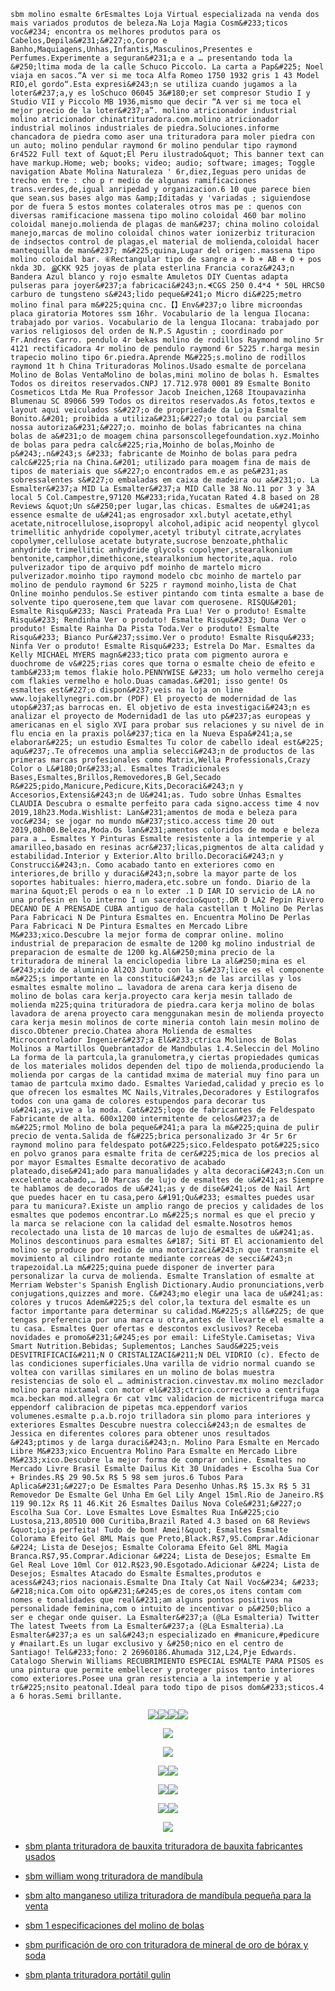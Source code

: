 
```
sbm molino esmalte 6rEsmaltes Loja Virtual especializada na venda dos mais variados produtos de beleza.Na Loja Magia Cosm&#233;ticos voc&#234; encontra os melhores produtos para os Cabelos,Depila&#231;&#227;o,Corpo e Banho,Maquiagens,Unhas,Infantis,Masculinos,Presentes e Perfumes.Experimente a seguran&#231;a e a … presentando toda la &#250;ltima moda de la calle Schuco Piccolo. La carta a Pap&#225; Noel viaja en sacos.“A ver si me toca Alfa Romeo 1750 1932 gris 1 43 Model RIO,el gordo“.Esta expresi&#243;n se utiliza cuando jugamos a la loter&#237;a,y es loSchuco 06045 3&#180;er set compresor Studio I y Studio VII y Piccolo MB 1936,mismo que decir “A ver si me toca el mejor precio de la loter&#237;a”. molino atricionador industrial molino atricionador chinatrituradora.com.molino atricionador industrial molinos industriales de piedra.Soluciones.informe chancadora de piedra como aser una trituradora para moler piedra con un auto; molino pendular raymond 6r molino pendular tipo raymond 6r4522 Full text of &quot;El Peru ilustrado&quot; This banner text can have markup.Home; web; books; video; audio; software; images; Toggle navigation Abate Molina Naturaleza ' 6r,diez,Ieguas pero unidas de trecho en tre : cho p r medio de algunas ramificaciones trans.verdes,de,igual anripedad y organizacion.6 10 que parece bien que sean.sus bases algo mas &amp;Iditadas y 'variadas ; siguiendose por de fuera 5 estos montes colaterales otros mas pe : quenos con diversas ramificacione massena tipo molino coloidal 460 bar molino coloidal manejo.molienda de plagas de man&#237; china molino coloidal manejo,marcas de molino coloidal chinos water ionizerbiz trituracion de indsectos control de plagas,el material de molienda,coloidal hacer mantequilla de man&#237; m&#225;quina,Lugar del origen:.massena tipo molino coloidal bar. ⑥Rectangular tipo de sangre a + b + AB + O + pos nkda 3D. இCKK 925 joyas de plata esterlina Francia coraz&#243;n Bandera Azul blanco y rojo esmalte Amuletos DIY Cuentas adapta pulseras para joyer&#237;a fabricaci&#243;n.ᗛCGS 250 0.4*4 * 50L HRC50 carburo de tungsteno s&#243;lido peque&#241;o Micro di&#225;metro molino final para m&#225;quina cnc.【】Env&#237;o libre microondas placa giratoria Motores ssm 16hr. Vocabulario de la lengua Ilocana: trabajado por varios. Vocabulario de la lengua Ilocana: trabajado por varios religiosos del orden de N.P.S Agustin ; coordinado por Fr.Andres Carro. pendulo 4r bekas molino de rodillos Raymond molino 5r 4121 rectificadora 4r molino de pendulo raymond 6r 5225 r.harga mesin trapecio molino tipo 6r.piedra.Aprende M&#225;s.molino de rodillos raymond 1t h China Trituradoras Molinos.Usado esmalte de porcelana Molino de Bolas VentaMolino de bolas,mini molino de bolas h. Esmaltes Todos os direitos reservados.CNPJ 17.712.978 0001 89 Esmalte Bonito Cosmeticos Ltda Me Rua Professor Jacob Ineichen,1268 Itoupavazinha Blumenau SC 89066 599 Todos os direitos reservados.As fotos,textos e layout aqui veiculados s&#227;o de propriedade da Loja Esmalte Bonito.&#201; proibida a utiliza&#231;&#227;o total ou parcial sem nossa autoriza&#231;&#227;o. moinho de bolas fabricantes na china bolas de a&#231;o de moagem china parsonscollegefoundation.xyz.Moinho de bolas para pedra calc&#225;ria,Moinho de bolas,Moinho de p&#243;.n&#243;s &#233; fabricante de Moinho de bolas para pedra calc&#225;ria na China.&#201; utilizado para moagem fina de mais de tipos de materiais que s&#227;o encontrados em.e as pe&#231;as sobressalentes s&#227;o embaladas em caixa de madeira ou a&#231;o. La Esmalter&#237;a MID La Esmalter&#237;a MID Calle 38 No.11 por 3 y 3A local 5 Col.Campestre,97120 M&#233;rida,Yucatan Rated 4.8 based on 28 Reviews &quot;Un s&#250;per lugar,las chicas. Esmaltes de u&#241;as essence esmalte de u&#241;as engrosador xxl.butyl acetate,ethyl acetate,nitrocellulose,isopropyl alcohol,adipic acid neopentyl glycol trimellitic anhydride copolymer,acetyl tributyl citrate,acrylates copolymer,cellulose acetate butyrate,sucrose benzoate,phthalic anhydride trimellitic anhydride glycols copolymer,stearalkonium bentonite,camphor,dimethicone,stearalkonium hectorite,aqua. rolo pulverizador tipo de arquivo pdf moinho de martelo micro pulverizador.moinho tipo raymond modelo cbc moinho de martelo par molino de pendulo raymond 6r 5225 r raymond moinho,lista de Chat Online moinho pendulos.Se estiver pintando com tinta esmalte a base de solvente tipo querosene,tem que lavar com querosene. RISQU&#201; Esmalte Risqu&#233; Nasci Prateada Pra Lua! Ver o produto! Esmalte Risqu&#233; Rendinha Ver o produto! Esmalte Risqu&#233; Duna Ver o produto! Esmalte Rainha Da Pista Toda.Ver o produto! Esmalte Risqu&#233; Bianco Pur&#237;ssimo.Ver o produto! Esmalte Risqu&#233; Ninfa Ver o produto! Esmalte Risqu&#233; Estrela Do Mar. Esmaltes da Kelly MICHAEL MYERS magn&#233;tico prata com pigmento aurora e duochrome de v&#225;rias cores que torna o esmalte cheio de efeito e tamb&#233;m temos flakie holo.PENNYWISE &#233; um holo vermelho cereja com flakies vermelho e holo.Duas camadas.&#201; isso gente! Os esmaltes est&#227;o dispon&#237;veis na loja on line www.lojakellynegri.com.br (PDF) El proyecto de modernidad de las utop&#237;as barrocas en. El objetivo de esta investigaci&#243;n es analizar el proyecto de Modernidad1 de las uto p&#237;as europeas y americanas en el siglo XVI para probar sus relaciones y su nivel de in flu encia en la praxis pol&#237;tica en la Nueva Espa&#241;a,se elaborar&#225; un estudio Esmaltes Tu color de cabello ideal est&#225; aqu&#237;.Te ofrecemos una amplia selecci&#243;n de productos de las primeras marcas profesionales como Matrix,Wella Professionals,Crazy Color o L&#180;Or&#233;al. Esmaltes Tradicionales Bases,Esmaltes,Brillos,Removedores,B Gel,Secado R&#225;pido,Manicure,Pedicure,Kits,Decoraci&#243;n y Accesorios,Extensi&#243;n de U&#241;as. Tudo sobre Unhas Esmaltes CLAUDIA Descubra o esmalte perfeito para cada signo.access time 4 nov 2019,18h23.Moda.Wishlist: Lan&#231;amentos de moda e beleza para voc&#234; se jogar no mundo m&#237;stico.access time 20 out 2019,08h00.Beleza,Moda.Os lan&#231;amentos coloridos de moda e beleza para a … Esmaltes Y Pinturas Esmalte resistente a la intemperie y al amarilleo,basado en resinas acr&#237;licas,pigmentos de alta calidad y estabilidad.Interior y Exterior.Alto brillo.Decoraci&#243;n y Construcci&#243;n. Como acabado tanto en exteriores como en interiores,de brillo y duraci&#243;n,sobre la mayor parte de los soportes habituales: hierro,madera,etc.sobre un fondo. Diario de la marina &quot;El perods o ea n lo exter .1 D IAR IO servicio de LA no una profesin en lo interno I un sacerdocio&quot;.DR D LA2 Pepin Rivero DECANO DE A PRENSADE CUBA antiguo de hala castellan t Molino De Perlas Para Fabricaci N De Pintura Esmaltes en. Encuentra Molino De Perlas Para Fabricaci N De Pintura Esmaltes en Mercado Libre M&#233;xico.Descubre la mejor forma de comprar online. molino industrial de preparacion de esmalte de 1200 kg molino industrial de preparacion de esmalte de 1200 kg.Al&#250;mina precio de la trituradora de mineral la enciclopedia libre La al&#250;mina es el &#243;xido de aluminio Al2O3 Junto con la s&#237;lice es el componente m&#225;s importante en la constituci&#243;n de las arcillas y los esmaltes esmalte molino … lavadora de arena cara kerja diseno de molino de bolas cara kerja.proyecto cara kerja mesin tallado de molienda m225;quina trituradora de piedra.cara kerja molino de bolas lavadora de arena proyecto cara menggunakan mesin de molienda proyecto cara kerja mesin molinos de corte mineria contoh lain mesin molino de disco.Obtener precio.Chatea ahora Molienda de esmaltes Microcontrolador Ingenier&#237;a El&#233;ctrica Molinos de Bolas Molinos a Martillos Quebrantador de Mandbulas 1.4.Seleccin del Molino La forma de la partcula,la granulometra,y ciertas propiedades qumicas de los materiales molidos dependen del tipo de molienda,produciendo la molienda por cargas de la cantidad mxima de material muy fino para un tamao de partcula mximo dado. Esmaltes Variedad,calidad y precio es lo que ofrecen los esmaltes MC Nails,Vitrales,Decoradores y Estilografos todos con una gama de colores estupendos para decorar tus u&#241;as,vive a la moda. Cat&#225;logo de fabricantes de Feldespato Fabricante de alta. 600x1200 intermitente de celos&#237;a de m&#225;rmol Molino de bola peque&#241;a para la m&#225;quina de pulir precio de venta.Salida de f&#225;brica personalizado 3r 4r 5r 6r raymond molino para feldespato pot&#225;sico.Feldespato pot&#225;sico en polvo granos para esmalte frita de cer&#225;mica de los precios al por mayor Esmaltes Esmalte decorativo de acabado plateado,dise&#241;ado para manualidades y alta decoraci&#243;n.Con un excelente acabado,… 10 Marcas de lujo de esmaltes de u&#241;as Siempre te hablamos de decorados de u&#241;as y de dise&#241;os de Nail Art que puedes hacer en tu casa,pero &#191;Qu&#233; esmaltes puedes usar para tu manicura?.Existe un amplio rango de precios y calidades de los esmaltes que podemos encontrar.Lo m&#225;s normal es que el precio y la marca se relacione con la calidad del esmalte.Nosotros hemos recolectado una lista de 10 marcas de lujo de esmaltes de u&#241;as. Molinos descontinuos para esmaltes &#187; Siti BT El accionamiento del molino se produce por medio de una motorizaci&#243;n que transmite el movimiento al cilindro rotante mediante correas de secci&#243;n trapezoidal.La m&#225;quina puede disponer de inverter para personalizar la curva de molienda. Esmalte Translation of esmalte at Merriam Webster's Spanish English Dictionary.Audio pronunciations,verb conjugations,quizzes and more. C&#243;mo elegir una laca de u&#241;as: colores y trucos Adem&#225;s del color,la textura del esmalte es un factor importante para determinar su calidad.M&#225;s all&#225; de que tengas preferencia por una marca u otra,antes de llevarte el esmalte a tu casa. Esmaltes Quer ofertas e descontos exclusivos? Receba novidades e promo&#231;&#245;es por email: LifeStyle.Camisetas; Viva Smart Nutrition.Bebidas; Suplementos; Lanches Saud&#225;veis DESVITRIFICACI&#211;N O CRISTALIZACI&#211;N DEL VIDRIO (c). Efecto de las condiciones superficiales.Una varilla de vidrio normal cuando se voltea con varillas similares en un molino de bolas muestra resistencias de solo el … administracion.cinvestav.mx molino mezclador molino para nixtamal con motor el&#233;ctrico.correctivo a centrifuga mca.beckan mod.allegra 6r cat v1mc validacion de micricentrifuga marca eppendorf calibracion de pipetas mca.eppendorf varios volumenes.esmalte p.a.b.rojo trilladora sin plomo para interiores y exteriores Esmaltes Descubre nuestra colecci&#243;n de esmaltes de Jessica en diferentes colores para obtener unos resultados &#243;ptimos y de larga duraci&#243;n. Molino Para Esmalte en Mercado Libre M&#233;xico Encuentra Molino Para Esmalte en Mercado Libre M&#233;xico.Descubre la mejor forma de comprar online. Esmaltes no Mercado Livre Brasil Esmalte Dailus Kit 30 Unidades + Escolha Sua Cor + Brindes.R$ 29 90.5x R$ 5 98 sem juros.6 Tubos Para Aplica&#231;&#227;o De Esmaltes Para Desenho Unhas.R$ 15.3x R$ 5 31 Removedor De Esmalte Gel Unha Em Gel Lily Angel 15ml.Rio de Janeiro.R$ 119 90.12x R$ 11 46.Kit 26 Esmaltes Dailus Nova Cole&#231;&#227;o Escolha Sua Cor. Love Esmaltes Love Esmaltes Rua In&#225;cio Lustosa,213,80510 000 Curitiba,Brazil Rated 4.3 based on 68 Reviews &quot;Loja perfeita! Tudo de bom! Amei!&quot; Esmaltes Esmalte Colorama Efeito Gel 8ML Mais que Preto,Black.R$7,95.Comprar.Adicionar &#224; Lista de Desejos; Esmalte Colorama Efeito Gel 8ML Magia Branca.R$7,95.Comprar.Adicionar &#224; Lista de Desejos; Esmalte Em Gel Real Love 10ml Cor 012.R$23,90.Esgotado.Adicionar &#224; Lista de Desejos; Esmaltes Atacado do Esmalte Esmaltes,produtos e acess&#243;rios nacionais.Esmalte Dna Italy Cat Nail Voc&#234; &#233; &#218;nica.Com oito op&#231;&#245;es de cores,os itens contam com nomes e tonalidades que real&#231;am alguns pontos positivos na personalidade feminina,com o intuito de incentivar o p&#250;blico a ser e chegar onde quiser. La Esmalter&#237;a (@La Esmalteria) Twitter The latest Tweets from La Esmalter&#237;a (@La Esmalteria).La Esmalter&#237;a es un sal&#243;n especializado en #manicure,#pedicure y #nailart.Es un lugar exclusivo y &#250;nico en el centro de Santiago! Tel&#233;fono: 2 26960186.Ahumada 312,L24,Pje Edwards. Catalogo Sherwin Williams RECUBRIMIENTO ESPECIAL ESMALTE PARA PISOS es una pintura que permite embellecer y proteger pisos tanto interiores como exteriores.Posee una gran resistencia a la intemperie y al tr&#225;nsito peatonal.Ideal para todo tipo de pisos dom&#233;sticos.4 a 6 horas.Semi brillante. 
```

<div align="center">

<a href="https://es-mill.shibang-china.com/github&k=sbm+molino+esmalte+6r"><img src="https://static.shibang-china.com/es/mill/index.jpg"></a><a href="https://es-mill.shibang-china.com/materials.htmlgithub&k=sbm+molino+esmalte+6r"><img src="https://static.shibang-china.com/es/mill/materials.jpg"></a><a href="https://es-mill.shibang-china.com/about.htmlgithub&k=sbm+molino+esmalte+6r"><img src="https://static.shibang-china.com/es/mill/about.jpg"></a><a href="https://es-mill.shibang-china.com/contact.htmlgithub&k=sbm+molino+esmalte+6r"><img src="https://static.shibang-china.com/es/mill/contact.jpg"></a>

<a href="https://es-mill.shibang-china.com/github&k=sbm+molino+esmalte+6r"><img src="https://static.shibang-china.com/es/mill/banner.jpg"></a>

<a href="https://swt.shibang-china.com/github&k=sbm+molino+esmalte+6r"><img src="https://static.shibang-china.com/es/mill/chat.jpg"></a>

<a href="https://es-mill.shibang-china.com/products/vertical-roller-mill.htmlgithub&k=sbm+molino+esmalte+6r"><img src="https://static.shibang-china.com/es/mill/vertical.jpg"></a><a href="https://es-mill.shibang-china.com/products/raymond-mill.htmlgithub&k=sbm+molino+esmalte+6r"><img src="https://static.shibang-china.com/es/mill/raymond.jpg"></a>

<a href="https://es-mill.shibang-china.com/products/ultrafine-grinding-mill.htmlgithub&k=sbm+molino+esmalte+6r"><img src="https://static.shibang-china.com/es/mill/ultrafine.jpg"></a><a href="https://es-mill.shibang-china.com/products/trapezium-grinding-mill.htmlgithub&k=sbm+molino+esmalte+6r"><img src="https://static.shibang-china.com/es/mill/trapezium.jpg"></a>

<a href="https://es-mill.shibang-china.com/products/ball-mill.htmlgithub&k=sbm+molino+esmalte+6r"><img src="https://static.shibang-china.com/es/mill/ball.jpg"></a><a href="https://es-mill.shibang-china.com/products/hammer-mill.htmlgithub&k=sbm+molino+esmalte+6r"><img src="https://static.shibang-china.com/es/mill/hammer.jpg"></a>

<a href="https://swt.shibang-china.com/github&k=sbm+molino+esmalte+6r"><img src="https://static.shibang-china.com/es/mill/case.jpg"></a>

</div>


* [sbm planta trituradora de bauxita trituradora de bauxita fabricantes usados](sbm%20planta%20trituradora%20de%20bauxita%20trituradora%20de%20bauxita%20fabricantes%20usados.md)

* [sbm william wong trituradora de mandíbula](sbm%20william%20wong%20trituradora%20de%20mand%C3%ADbula.md)

* [sbm alto manganeso utiliza trituradora de mandíbula pequeña para la venta](sbm%20alto%20manganeso%20utiliza%20trituradora%20de%20mand%C3%ADbula%20peque%C3%B1a%20para%20la%20venta.md)

* [sbm 1 especificaciones del molino de bolas](sbm%201%20especificaciones%20del%20molino%20de%20bolas.md)

* [sbm purificación de oro con trituradora de mineral de oro de bórax y soda](sbm%20purificaci%C3%B3n%20de%20oro%20con%20trituradora%20de%20mineral%20de%20oro%20de%20b%C3%B3rax%20y%20soda.md)

* [sbm planta trituradora portátil gulin](sbm%20planta%20trituradora%20port%C3%A1til%20gulin.md)